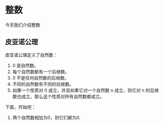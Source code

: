 # 整数
今天我们介绍整数
## 皮亚诺公理
皮亚诺公理定义了自然数：
1. 0 是自然数。
2. 每个自然数都有一个后继数。
3. 0 不是任何自然数的后继数。
4. 不同的自然数有不同的后继数。
5. 如果一个性质对 0 成立，并且如果它对一个自然数 n 成立，则它对 n 的后继数也成立，那么这个性质对所有自然数都成立。

下面，开始吧：
1. 两个自然数相加为0，则它们都为0.